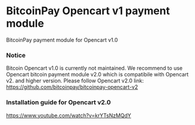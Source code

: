 # BitcoinPay Opencart v1 payment module

BitcoinPay payment module for Opencart v1.0

### Notice
Bitcoin Opencart v1.0 is currently not maintained. We recommend to use Opencart bitcoin payment module v2.0 which is compatibile with Opencart v2. and higher version. Please follow Opencart v2.0 link:
https://github.com/bitcoinpay/bitcoinpay-opencart-v2

### Installation guide for Opencart v2.0
https://www.youtube.com/watch?v=krYTsNzMQdY
